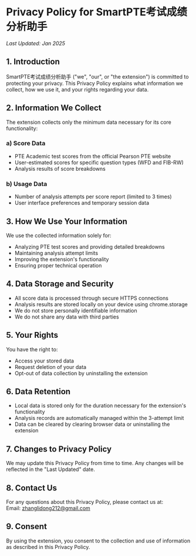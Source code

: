 # Privacy Policy for SmartPTE考试成绩分析助手

*Last Updated: Jan 2025*

## 1. Introduction
SmartPTE考试成绩分析助手 ("we", "our", or "the extension") is committed to protecting your privacy. This Privacy Policy explains what information we collect, how we use it, and your rights regarding your data.

## 2. Information We Collect
The extension collects only the minimum data necessary for its core functionality:

### a) Score Data
- PTE Academic test scores from the official Pearson PTE website
- User-estimated scores for specific question types (WFD and FIB-RW)
- Analysis results of score breakdowns

### b) Usage Data
- Number of analysis attempts per score report (limited to 3 times)
- User interface preferences and temporary session data

## 3. How We Use Your Information
We use the collected information solely for:
- Analyzing PTE test scores and providing detailed breakdowns
- Maintaining analysis attempt limits
- Improving the extension's functionality
- Ensuring proper technical operation

## 4. Data Storage and Security
- All score data is processed through secure HTTPS connections
- Analysis results are stored locally on your device using chrome.storage
- We do not store personally identifiable information
- We do not share any data with third parties

## 5. Your Rights
You have the right to:
- Access your stored data
- Request deletion of your data
- Opt-out of data collection by uninstalling the extension

## 6. Data Retention
- Local data is stored only for the duration necessary for the extension's functionality
- Analysis records are automatically managed within the 3-attempt limit
- Data can be cleared by clearing browser data or uninstalling the extension

## 7. Changes to Privacy Policy
We may update this Privacy Policy from time to time. Any changes will be reflected in the "Last Updated" date.

## 8. Contact Us
For any questions about this Privacy Policy, please contact us at:  
Email: zhanglidong212@gmail.com

## 9. Consent
By using the extension, you consent to the collection and use of information as described in this Privacy Policy.
